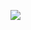 <a href="[https://www.instagram.com/dladbfla49/]" target="_blank"><img src="https://img.shields.io/badge/[INSTAGRAM]-[E4405F]?style=flat-square&logo=[Instagram]&logoColor=white"/></a>
